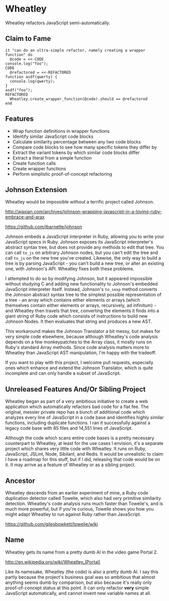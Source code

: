 Wheatley
========

Wheatley refactors JavaScript semi-automatically.

Claim to Fame
-------------

    it "can do an ultra-simple refactor, namely creating a wrapper function" do
      @code = <<-CODE
    console.log("foo");
    CODE
      @refactored = <<-REFACTORED
    function asdf(qwerty) {
      console.log(qwerty);
    }
    asdf("foo");
    REFACTORED
      Wheatley.create_wrapper_function(@code).should == @refactored
    end

Features
--------

  + Wrap function definitions in wrapper functions
  + Identify similar JavaScript code blocks
  + Calculate similarity percentage between any two code blocks
  + Compare code blocks to see how many specific tokens they differ by
  + Extract the variant tokens by which similar code blocks differ
  + Extract a literal from a simple function
  + Create function calls
  + Create wrapper functions
  + Perform simplistic proof-of-concept refactoring

Johnson Extension
-----------------

Wheatley would be impossible without a terrific project called Johnson.

http://ajaxian.com/archives/johnson-wrapping-javascript-in-a-loving-ruby-embrace-and-arax

https://github.com/jbarnette/johnson

Johnson embeds a JavaScript interpreter in Ruby, allowing you to write your JavaScript specs in Ruby. Johnson exposes its JavaScript interpreter's abstract syntax tree, but does not provide any methods to edit that tree. You can call `to_js` on arbitrary Johnson nodes, but you can't edit the tree and call `to_js` on the new tree you've created. Likewise, the only way to build a tree is by parsing JavaScript - you can't build a new tree, or alter an existing one, with Johnson's API. Wheatley fixes both these problems.

I attempted to do so by modifying Johnson, but it appeared impossible without studying C and adding new functionality to Johnson's embedded JavaScript interpreter itself. Instead, Johnson's `to_sexp` method converts the Johnson abstract syntax tree to the simplest possible representation of a tree - an array which contains either elements or arrays (which themselves contain either elements or arrays, recursively, ad infinitum) - and Wheatley then travels that tree, converting the elements it finds into a giant string of Ruby code which consists of instructions to build new Johnson Nodes. It then evaluates that string and produces a new AST.

This workaround makes the Johnson Translator a bit messy, but makes for very simple code elsewhere, because although Wheatley's code analysis depends on a few monkeypatches to the Array class, it mostly runs on Ruby's standard Array methods. Since code analysis matters more to Wheatley than JavaScript AST manipulation, I'm happy with the tradeoff.

If you want to play with this project, I welcome pull requests, especially ones which enhance and extend the Johnson Translator, which is quite incomplete and can only handle a subset of JavaScript.

Unreleased Features And/Or Sibling Project
------------------------------------------

Wheatley began as part of a very ambitious initiative to create a web application which automatically refactors bad code for a flat fee. The original, messier private repo has a bunch of additional code which analyzes every line of JavaScript in a code base and identifies highly similar functions, including duplicate functions. I ran it successfully against a legacy code base with 85 files and 14,551 lines of JavaScript.

Although the code which scans entire code bases is a pretty necessary counterpart to Wheatley, at least for the use cases I envision, it's a separate project which shares very little code with Wheatley. It runs on Ruby, JavaScript, JSLint, Node, Sibilant, and Redis. It would be unrealistic to claim I have a roadmap for this stuff, but if I did, releasing that code would be on it. It may arrive as a feature of Wheatley or as a sibling project.

Ancestor
--------

Wheatley descends from an earlier experiment of mine, a Ruby code duplication detector called Towelie, which also had *very* primitive similarity detection. Wheatley's code analysis runs much faster than Towelie's, and is much more powerful, but if you're curious, Towelie shows you how you might adapt Wheatley to run against Ruby rather than JavaScript.

https://github.com/gilesbowkett/towelie/wiki

Name
----

Wheatley gets its name from a pretty dumb AI in the video game Portal 2.

http://en.wikipedia.org/wiki/Wheatley_(Portal)

Like its namesake, Wheatley (the code) is also a pretty dumb AI. I say this partly because the project's business goal was so ambitious that almost anything seems dumb by comparison, but also because it's really only proof-of-concept status at this point. It can only refactor **very** simple JavaScript automatically, and cannot invent new variable names at all.

